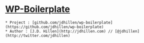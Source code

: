 # [WP-Boilerplate](https://github.com/jdhillen/wp-boilerplate)

    * Project : [github.com/jdhillen/wp-boilerplate](https://github.com/jdhillen/wp-boilerplate)
    * Author : [J.D. Hillen](http://jdhillen.com) // [@jdhillen](http://twitter.com/jdhillen)

